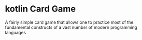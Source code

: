 
# kotlin Card Game
A fairly simple card game that allows one to practice most of the fundamental constructs of a vast number of modern programming languages
